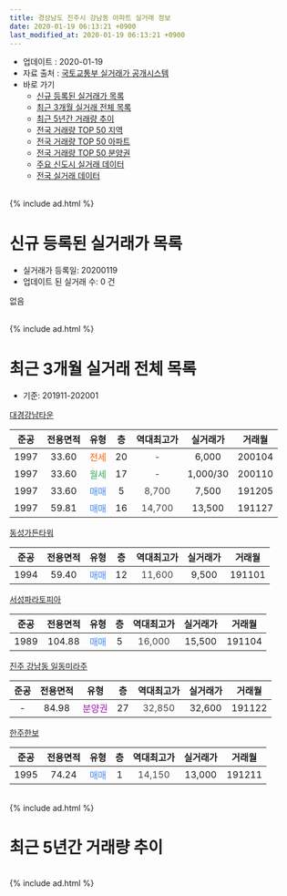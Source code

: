 ```yaml
---
title: 경상남도 진주시 강남동 아파트 실거래 정보
date: 2020-01-19 06:13:21 +0900
last_modified_at: 2020-01-19 06:13:21 +0900
---
```


* 업데이트 : 2020-01-19
* 자료 출처 : [국토교통부 실거래가 공개시스템](http://rt.molit.go.kr)
* 바로 가기
    * [신규 등록된 실거래가 목록](#신규-등록된-실거래가-목록)
    * [최근 3개월 실거래 전체 목록](#최근-3개월-실거래-전체-목록)
    * [최근 5년간 거래량 추이](#최근-5년간-거래량-추이)
    * [전국 거래량 TOP 50 지역](https://apt-info.github.io/apt-trade-info/최근-3개월-전국에서-가장-거래가-많이-발생한-지역)
    * [전국 거래량 TOP 50 아파트](https://apt-info.github.io/apt-trade-info/최근-3개월-전국에서-가장-거래가-많이-발생한-아파트)
    * [전국 거래량 TOP 50 분양권](https://apt-info.github.io/apt-trade-info/최근-3개월-전국에서-가장-거래가-많이-발생한-분양권)
    * [주요 신도시 실거래 데이터](https://apt-info.github.io/apt-trade-info/주요-신도시)
    * [전국 실거래 데이터](https://apt-info.github.io/apt-trade-info/전국)
<br>
{% include ad.html %}
<br>

# 신규 등록된 실거래가 목록
* 실거래가 등록일: 20200119
* 업데이트 된 실거래 수: 0 건

없음

<br>
{% include ad.html %}
<br>

# 최근 3개월 실거래 전체 목록
* 기준: 201911-202001


[대경강남타운](https://search.naver.com/search.naver?query=%EA%B2%BD%EC%83%81%EB%82%A8%EB%8F%84+%EC%A7%84%EC%A3%BC%EC%8B%9C+%EA%B0%95%EB%82%A8%EB%8F%99+%EB%8C%80%EA%B2%BD%EA%B0%95%EB%82%A8%ED%83%80%EC%9A%B4)

|준공|전용면적|유형|층|역대최고가|실거래가|거래월|
|:---:|:---:|:---:|:---:|:---:|:---:|:---:|
|1997|33.60|<span style="color:#ff5a00">전세</span>|20|<span style="color:#444444">-</span>|6,000|200104|
|1997|33.60|<span style="color:#34a853">월세</span>|17|<span style="color:#444444">-</span>|1,000/30|200110|
|1997|33.60|<span style="color:#4285f3">매매</span>|5|<span style="color:#444444">8,700</span>|7,500|191205|
|1997|59.81|<span style="color:#4285f3">매매</span>|16|<span style="color:#444444">14,700</span>|13,500|191127|

[동성가든타워](https://search.naver.com/search.naver?query=%EA%B2%BD%EC%83%81%EB%82%A8%EB%8F%84+%EC%A7%84%EC%A3%BC%EC%8B%9C+%EA%B0%95%EB%82%A8%EB%8F%99+%EB%8F%99%EC%84%B1%EA%B0%80%EB%93%A0%ED%83%80%EC%9B%8C)

|준공|전용면적|유형|층|역대최고가|실거래가|거래월|
|:---:|:---:|:---:|:---:|:---:|:---:|:---:|
|1994|59.40|<span style="color:#4285f3">매매</span>|12|<span style="color:#444444">11,600</span>|9,500|191101|

[서성파라토피아](https://search.naver.com/search.naver?query=%EA%B2%BD%EC%83%81%EB%82%A8%EB%8F%84+%EC%A7%84%EC%A3%BC%EC%8B%9C+%EA%B0%95%EB%82%A8%EB%8F%99+%EC%84%9C%EC%84%B1%ED%8C%8C%EB%9D%BC%ED%86%A0%ED%94%BC%EC%95%84)

|준공|전용면적|유형|층|역대최고가|실거래가|거래월|
|:---:|:---:|:---:|:---:|:---:|:---:|:---:|
|1989|104.88|<span style="color:#4285f3">매매</span>|5|<span style="color:#444444">16,000</span>|15,500|191104|

[진주 강남동 일동미라주](https://search.naver.com/search.naver?query=%EA%B2%BD%EC%83%81%EB%82%A8%EB%8F%84+%EC%A7%84%EC%A3%BC%EC%8B%9C+%EA%B0%95%EB%82%A8%EB%8F%99+%EC%A7%84%EC%A3%BC+%EA%B0%95%EB%82%A8%EB%8F%99+%EC%9D%BC%EB%8F%99%EB%AF%B8%EB%9D%BC%EC%A3%BC)

|준공|전용면적|유형|층|역대최고가|실거래가|거래월|
|:---:|:---:|:---:|:---:|:---:|:---:|:---:|
|-|84.98|<span style="color:#9C11A5">분양권</span>|27|<span style="color:#444444">32,850</span>|32,600|191122|

[한주한보](https://search.naver.com/search.naver?query=%EA%B2%BD%EC%83%81%EB%82%A8%EB%8F%84+%EC%A7%84%EC%A3%BC%EC%8B%9C+%EA%B0%95%EB%82%A8%EB%8F%99+%ED%95%9C%EC%A3%BC%ED%95%9C%EB%B3%B4)

|준공|전용면적|유형|층|역대최고가|실거래가|거래월|
|:---:|:---:|:---:|:---:|:---:|:---:|:---:|
|1995|74.24|<span style="color:#4285f3">매매</span>|1|<span style="color:#444444">14,150</span>|13,000|191211|


<br>
{% include ad.html %}
<br>

# 최근 5년간 거래량 추이


<div style="width:100%;">
    <canvas id="deal_progress" height="200"></canvas>
</div>

<script>
new Chart(document.getElementById("deal_progress"), {
    type: 'line',
    data: {
        labels: ['201501','201502','201503','201504','201505','201506','201507','201508','201509','201510','201511','201512','201601','201602','201603','201604','201605','201606','201607','201608','201609','201610','201611','201612','201701','201702','201703','201704','201705','201706','201707','201708','201709','201710','201711','201712','201801','201802','201803','201804','201805','201806','201807','201808','201809','201810','201811','201812','201901','201902','201903','201904','201905','201906','201907','201908','201909','201910','201911','201912','202001'],
        datasets: [{
            label: '매매',
            pointRadius: 1,
            data: [5, 1, 4, 5, 3, 3, 3, 2, 4, 4, 2, 2, 1, 4, 6, 5, 1, 1, 3, 4, 2, 3, 6, 3, 1, 4, 2, 1, 2, 3, 2, 1, 4, 2, 3, 2, 13, 16, 5, 4, 3, 2, 1, 6, 1, 1, 1, 3, 1, 4, 3, 9, 3, 3, 0, 4, 2, 0, 4, 2, 0],
            borderColor: "rgba(255, 201, 14, 1)",
            backgroundColor: "rgba(255, 201, 14, 0.5)",
            fill: false,
            lineTension: 0
        },{
            label: '전월세',
            pointRadius: 1,
            data: [2, 3, 1, 2, 1, 0, 2, 2, 1, 0, 1, 1, 0, 0, 1, 2, 0, 0, 0, 0, 0, 1, 2, 0, 2, 1, 2, 1, 2, 0, 1, 2, 1, 0, 1, 1, 0, 1, 0, 0, 0, 0, 0, 2, 1, 0, 3, 0, 0, 2, 0, 1, 3, 0, 1, 0, 0, 1, 0, 0, 2],
            borderColor: "rgba(0, 141, 185, 1)",
            backgroundColor: "rgba(0, 141, 185, 0.5)",
            fill: false,
            lineTension: 0
        }
        ]
    },
    options: {
        responsive: true,
        title: {
            display: false
        },
        tooltips: {
            mode: 'index',
            intersect: false
        },
        hover: {
            mode: 'nearest',
            intersect: true
        },
        scales: {
            xAxes: [{
                display: true,
                scaleLabel: {
                    display: true,
                    labelString: '년/월'
                }
            }],
            yAxes: [{
                display: true,
                ticks: {
                    suggestedMin: 0,
                },
                scaleLabel: {
                    display: true,
                    labelString: '실거래 수'
                }
            }]
        }
    }
});

</script>


<br>
{% include ad.html %}
<br>

